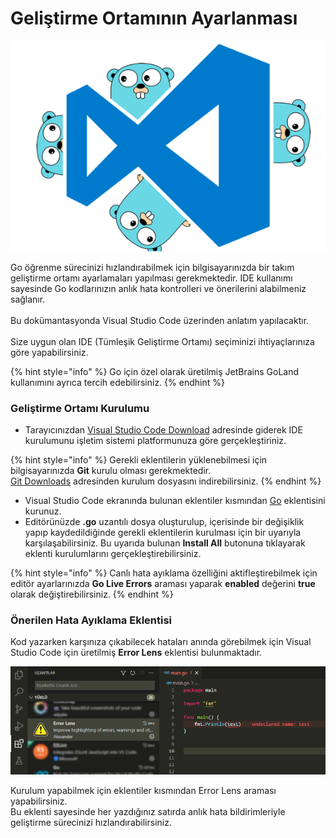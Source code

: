 # Geliştirme Ortamının Ayarlanması

![](<../.gitbook/assets/image 1.png>)

Go öğrenme sürecinizi hızlandırabilmek için bilgisayarınızda bir takım geliştirme ortamı ayarlamaları yapılması gerekmektedir. IDE kullanımı sayesinde Go kodlarınızın anlık hata kontrolleri ve önerilerini alabilmeniz sağlanır.\
\
Bu dokümantasyonda Visual Studio Code üzerinden anlatım yapılacaktır.\
\
Size uygun olan IDE (Tümleşik Geliştirme Ortamı) seçiminizi ihtiyaçlarınıza göre yapabilirsiniz.

{% hint style="info" %}
Go için özel olarak üretilmiş JetBrains GoLand kullanımını ayrıca tercih edebilirsiniz.
{% endhint %}

### Geliştirme Ortamı Kurulumu

* Tarayıcınızdan [Visual Studio Code Download](https://code.visualstudio.com/download) adresinde giderek IDE kurulumunu işletim sistemi platformunuza göre gerçekleştiriniz.

{% hint style="info" %}
Gerekli eklentilerin yüklenebilmesi için bilgisayarınızda **Git** kurulu olması gerekmektedir.\
[Git Downloads](https://git-scm.com/downloads) adresinden kurulum dosyasını indirebilirsiniz.
{% endhint %}

* Visual Studio Code ekranında bulunan eklentiler kısmından [Go](https://marketplace.visualstudio.com/items?itemName=golang.Go) eklentisini kurunuz.&#x20;
* Editörünüzde **.go** uzantılı dosya oluşturulup, içerisinde bir değişiklik yapıp kaydedildiğinde gerekli eklentilerin kurulması için bir uyarıyla karşılaşabilirsiniz. Bu uyarıda bulunan **Install All** butonuna tıklayarak eklenti kurulumlarını gerçekleştirebilirsiniz.

{% hint style="info" %}
Canlı hata ayıklama özelliğini aktifleştirebilmek için editör ayarlarınızda **Go Live Errors** araması yaparak **enabled** değerini **true** olarak değiştirebilirsiniz.
{% endhint %}

### Önerilen Hata Ayıklama Eklentisi

Kod yazarken karşınıza çıkabilecek hataları anında görebilmek için Visual Studio Code için üretilmiş **Error Lens** eklentisi bulunmaktadır.

![](<../.gitbook/assets/image (3) (1).png>)

Kurulum yapabilmek için eklentiler kısmından Error Lens araması yapabilirsiniz.\
Bu eklenti sayesinde her yazdığınız satırda anlık hata bildirimleriyle geliştirme sürecinizi hızlandırabilirsiniz.
